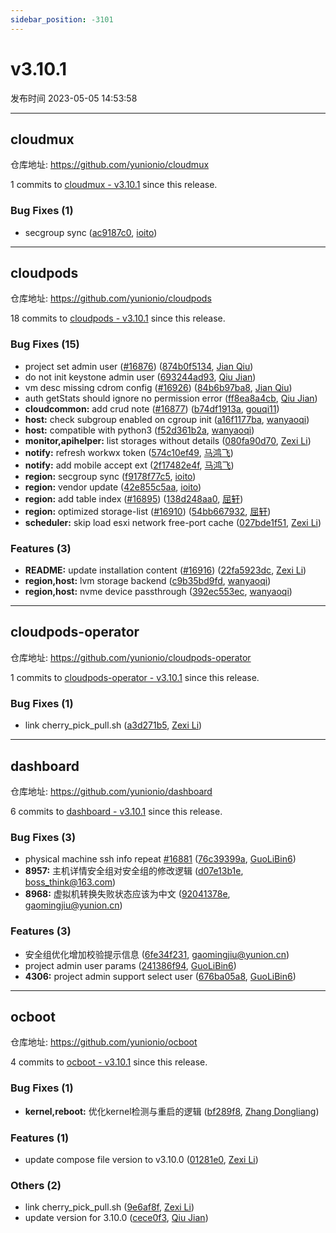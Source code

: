 ```yaml
---
sidebar_position: -3101
---
```


# v3.10.1

发布时间 2023-05-05 14:53:58

-----

## cloudmux

仓库地址: https://github.com/yunionio/cloudmux

1 commits to [cloudmux - v3.10.1] since this release.

### Bug Fixes (1)
- secgroup sync ([ac9187c0](https://github.com/yunionio/cloudmux/commit/ac9187c0d62c971ca5ae4246cf315300baab44b0), [ioito](mailto:qu_xuan@icloud.com))

[cloudmux - v3.10.1]: https://github.com/yunionio/cloudmux/compare/v3.10.0...v3.10.1
-----

## cloudpods

仓库地址: https://github.com/yunionio/cloudpods

18 commits to [cloudpods - v3.10.1] since this release.

### Bug Fixes (15)
- project set admin user ([#16876](https://github.com/yunionio/cloudpods/issues/16876)) ([874b0f5134](https://github.com/yunionio/cloudpods/commit/874b0f5134943ecf4415f13c16bcc810cd5fb84d), [Jian Qiu](mailto:swordqiu@gmail.com))
- do not init keystone admin user ([693244ad93](https://github.com/yunionio/cloudpods/commit/693244ad939deac1008b1ff7fda916c9a6eb5adb), [Qiu Jian](mailto:qiujian@yunionyun.com))
- vm desc missing cdrom config ([#16926](https://github.com/yunionio/cloudpods/issues/16926)) ([84b6b97ba8](https://github.com/yunionio/cloudpods/commit/84b6b97ba81e53cefa0dc77e6a7947d03f5b4f4f), [Jian Qiu](mailto:swordqiu@gmail.com))
- auth getStats should ignore no permission error ([ff8ea8a4cb](https://github.com/yunionio/cloudpods/commit/ff8ea8a4cb988897f18f404b415c2dd4618432e7), [Qiu Jian](mailto:qiujian@yunionyun.com))
- **cloudcommon:** add crud note ([#16877](https://github.com/yunionio/cloudpods/issues/16877)) ([b74df1913a](https://github.com/yunionio/cloudpods/commit/b74df1913ae22db26443c923a5d6908e7fca892e), [gouqi11](mailto:66834753+gouqi11@users.noreply.github.com))
- **host:** check subgroup enabled on cgroup init ([a16f1177ba](https://github.com/yunionio/cloudpods/commit/a16f1177ba48b411337b4dcdf992675490e33428), [wanyaoqi](mailto:d3lx.yq@gmail.com))
- **host:** compatible with python3 ([f52d361b2a](https://github.com/yunionio/cloudpods/commit/f52d361b2a48b850c916227118692bc5c4feb139), [wanyaoqi](mailto:d3lx.yq@gmail.com))
- **monitor,apihelper:** list storages without details ([080fa90d70](https://github.com/yunionio/cloudpods/commit/080fa90d7079b23e354f80a4b0e248eb8cb341a5), [Zexi Li](mailto:zexi.li@icloud.com))
- **notify:** refresh workwx token ([574c10ef49](https://github.com/yunionio/cloudpods/commit/574c10ef497eb977881f340924820ee8b0cd7a6f), [马鸿飞](mailto:mahongfei@yunion.cn))
- **notify:** add mobile accept ext ([2f17482e4f](https://github.com/yunionio/cloudpods/commit/2f17482e4f0ce168745d80616e6996df3a3385f1), [马鸿飞](mailto:mahongfei@yunion.cn))
- **region:** secgroup sync ([f9178f77c5](https://github.com/yunionio/cloudpods/commit/f9178f77c5d1471f19bd07b07b7afc5b06e54aca), [ioito](mailto:qu_xuan@icloud.com))
- **region:** vendor update ([42e855c5aa](https://github.com/yunionio/cloudpods/commit/42e855c5aa7b4e58c2bc33e0cf25cf0b4c260c9d), [ioito](mailto:qu_xuan@icloud.com))
- **region:** add table index ([#16895](https://github.com/yunionio/cloudpods/issues/16895)) ([138d248aa0](https://github.com/yunionio/cloudpods/commit/138d248aa00e56155cb43d2990521b262fb90c7d), [屈轩](mailto:qu_xuan@icloud.com))
- **region:** optimized storage-list ([#16910](https://github.com/yunionio/cloudpods/issues/16910)) ([54bb667932](https://github.com/yunionio/cloudpods/commit/54bb667932bc5d7f54df68ef462df78cd0777c7e), [屈轩](mailto:qu_xuan@icloud.com))
- **scheduler:** skip load esxi network free-port cache ([027bde1f51](https://github.com/yunionio/cloudpods/commit/027bde1f5169e0173c3916522cb32a6bd0ba2ea4), [Zexi Li](mailto:zexi.li@icloud.com))

### Features (3)
- **README:** update installation content ([#16916](https://github.com/yunionio/cloudpods/issues/16916)) ([22fa5923dc](https://github.com/yunionio/cloudpods/commit/22fa5923dc19149f06955f7fc270bd15dbc2adca), [Zexi Li](mailto:zexi.li@icloud.com))
- **region,host:** lvm storage backend ([c9b35bd9fd](https://github.com/yunionio/cloudpods/commit/c9b35bd9fd0d94ddc02f0d7e4b5b86e1867f0ff5), [wanyaoqi](mailto:d3lx.yq@gmail.com))
- **region,host:** nvme device passthrough ([392ec553ec](https://github.com/yunionio/cloudpods/commit/392ec553ec471437d19eb244b2ac45c9e6a4a877), [wanyaoqi](mailto:d3lx.yq@gmail.com))

[cloudpods - v3.10.1]: https://github.com/yunionio/cloudpods/compare/v3.10.0...v3.10.1
-----

## cloudpods-operator

仓库地址: https://github.com/yunionio/cloudpods-operator

1 commits to [cloudpods-operator - v3.10.1] since this release.

### Bug Fixes (1)
- link cherry_pick_pull.sh ([a3d271b5](https://github.com/yunionio/cloudpods-operator/commit/a3d271b5fe13388d34629480670a4bf7c3f330a4), [Zexi Li](mailto:zexi.li@icloud.com))

[cloudpods-operator - v3.10.1]: https://github.com/yunionio/cloudpods-operator/compare/v3.10.0...v3.10.1
-----

## dashboard

仓库地址: https://github.com/yunionio/dashboard

6 commits to [dashboard - v3.10.1] since this release.

### Bug Fixes (3)
- physical machine ssh info repeat [#16881](https://github.com/yunionio/dashboard/issues/16881) ([76c39399a](https://github.com/yunionio/dashboard/commit/76c39399a218cb7cc694d28252a222932670034e), [GuoLiBin6](mailto:glbin533@163.com))
- **8957:** 主机详情安全组对安全组的修改逻辑 ([d07e13b1e](https://github.com/yunionio/dashboard/commit/d07e13b1edf2243381467945762e82cfbd83b2ea), [boss_think@163.com](mailto:boss_think@163.com))
- **8968:** 虚拟机转换失败状态应该为中文 ([92041378e](https://github.com/yunionio/dashboard/commit/92041378eb1f593bc1fb49f725b633fdd6a6cbe1), [gaomingjiu@yunion.cn](mailto:gaomingjiu@yunion.cn))

### Features (3)
- 安全组优化增加校验提示信息 ([6fe34f231](https://github.com/yunionio/dashboard/commit/6fe34f23180bafc6e5585fbdb279bd697a4c27b6), [gaomingjiu@yunion.cn](mailto:gaomingjiu@yunion.cn))
- project admin user params ([241386f94](https://github.com/yunionio/dashboard/commit/241386f94259c7197f4ad9c96fa04b1c082da76b), [GuoLiBin6](mailto:glbin533@163.com))
- **4306:** project admin support select user ([676ba05a8](https://github.com/yunionio/dashboard/commit/676ba05a86fc7f5762e817da1b58091bf91a3f82), [GuoLiBin6](mailto:glbin533@163.com))

[dashboard - v3.10.1]: https://github.com/yunionio/dashboard/compare/v3.10.0...v3.10.1
-----

## ocboot

仓库地址: https://github.com/yunionio/ocboot

4 commits to [ocboot - v3.10.1] since this release.

### Bug Fixes (1)
- **kernel,reboot:** 优化kernel检测与重启的逻辑 ([bf289f8](https://github.com/yunionio/ocboo/commit/bf289f89467e440ebb26f43206652d279aec11e7), [Zhang Dongliang](mailto:zhangdongliang@yunion.cn))

### Features (1)
- update compose file version to v3.10.0 ([01281e0](https://github.com/yunionio/ocboo/commit/01281e014ec6b2f40f8f3fc1a7682aa7b0861f5d), [Zexi Li](mailto:zexi.li@icloud.com))

### Others (2)
- link cherry_pick_pull.sh ([9e6af8f](https://github.com/yunionio/ocboo/commit/9e6af8fd6d8344751cfa2b124e06eb5ba6da0a35), [Zexi Li](mailto:zexi.li@icloud.com))
- update version for 3.10.0 ([cece0f3](https://github.com/yunionio/ocboo/commit/cece0f359d8cbd49340323b3f4a1985f85330208), [Qiu Jian](mailto:qiujian@yunionyun.com))

[ocboot - v3.10.1]: https://github.com/yunionio/ocboot/compare/v3.10.0...v3.10.1
